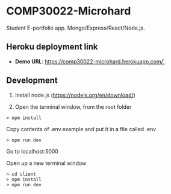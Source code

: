 # COMP30022-Microhard
Student E-portfolio app. Mongo/Express/React/Node.js.

## Heroku deployment link

- **Demo URL**: https://comp30022-microhard.herokuapp.com/`

## Development

1. Install node.js (https://nodejs.org/en/download/)

2. Open the terminal window, from the root folder 
```
> npm install
```
Copy contents of .env.example and put it in a file called .env

```
> npm run dev
```

Go to localhost:5000

Open up a new terminal window

```
> cd client
> npm install
> npm run dev
```